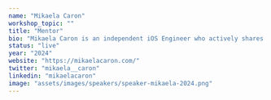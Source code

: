 ```yaml
---
name: "Mikaela Caron"
workshop_topic: ""
title: "Mentor"
bio: "Mikaela Caron is an independent iOS Engineer who actively shares her expertise on social media, focusing on iOS development, building apps in public, and freelancing. She develops her own indie apps, works part-time as a freelancer, and is an organizer for iOSDevHappyHour. Mikaela loves giving back to the community."
status: "live"
year: "2024"
website: "https://mikaelacaron.com/"
twitter: "mikaela__caron"
linkedin: "mikaelacaron"
image: "assets/images/speakers/speaker-mikaela-2024.png"
---
```

